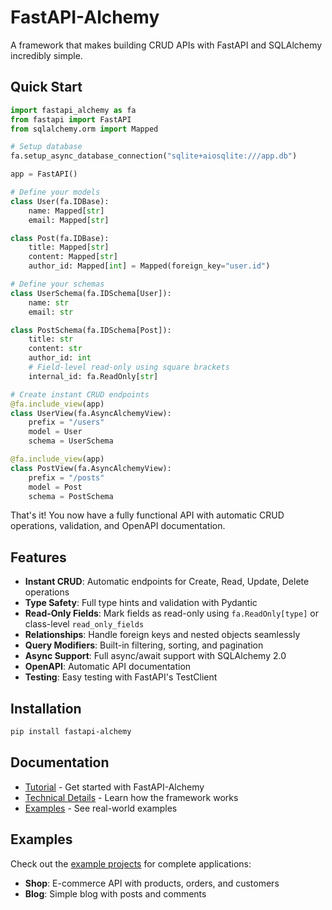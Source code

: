 # FastAPI-Alchemy

A framework that makes building CRUD APIs with FastAPI and SQLAlchemy incredibly simple.

## Quick Start

```python
import fastapi_alchemy as fa
from fastapi import FastAPI
from sqlalchemy.orm import Mapped

# Setup database
fa.setup_async_database_connection("sqlite+aiosqlite:///app.db")

app = FastAPI()

# Define your models
class User(fa.IDBase):
    name: Mapped[str]
    email: Mapped[str]

class Post(fa.IDBase):
    title: Mapped[str]
    content: Mapped[str]
    author_id: Mapped[int] = Mapped(foreign_key="user.id")

# Define your schemas
class UserSchema(fa.IDSchema[User]):
    name: str
    email: str

class PostSchema(fa.IDSchema[Post]):
    title: str
    content: str
    author_id: int
    # Field-level read-only using square brackets
    internal_id: fa.ReadOnly[str]

# Create instant CRUD endpoints
@fa.include_view(app)
class UserView(fa.AsyncAlchemyView):
    prefix = "/users"
    model = User
    schema = UserSchema

@fa.include_view(app)
class PostView(fa.AsyncAlchemyView):
    prefix = "/posts"
    model = Post
    schema = PostSchema
```

That's it! You now have a fully functional API with automatic CRUD operations, validation, and OpenAPI documentation.

## Features

- **Instant CRUD**: Automatic endpoints for Create, Read, Update, Delete operations
- **Type Safety**: Full type hints and validation with Pydantic
- **Read-Only Fields**: Mark fields as read-only using `fa.ReadOnly[type]` or class-level `read_only_fields`
- **Relationships**: Handle foreign keys and nested objects seamlessly
- **Query Modifiers**: Built-in filtering, sorting, and pagination
- **Async Support**: Full async/await support with SQLAlchemy 2.0
- **OpenAPI**: Automatic API documentation
- **Testing**: Easy testing with FastAPI's TestClient

## Installation

```bash
pip install fastapi-alchemy
```

## Documentation

- [Tutorial](docs/tutorial.md) - Get started with FastAPI-Alchemy
- [Technical Details](docs/technical_details.md) - Learn how the framework works
- [Examples](example-projects/) - See real-world examples

## Examples

Check out the [example projects](example-projects/) for complete applications:

- **Shop**: E-commerce API with products, orders, and customers
- **Blog**: Simple blog with posts and comments
